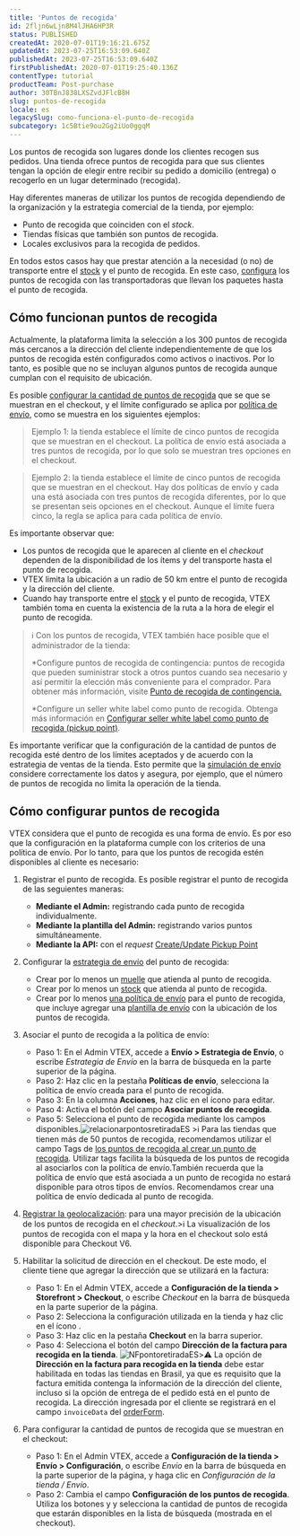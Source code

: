```yaml
---
title: 'Puntos de recogida'
id: 2fljn6wLjn8M4lJHA6HP3R
status: PUBLISHED
createdAt: 2020-07-01T19:16:21.675Z
updatedAt: 2023-07-25T16:53:09.640Z
publishedAt: 2023-07-25T16:53:09.640Z
firstPublishedAt: 2020-07-01T19:25:40.136Z
contentType: tutorial
productTeam: Post-purchase
author: 30TBnJ838LXSZvdJFlcB8H
slug: puntos-de-recogida
locale: es
legacySlug: como-funciona-el-punto-de-recogida
subcategory: 1c5Btie9ou2Gg2iUo0ggqM
---
```


Los puntos de recogida son lugares donde los clientes recogen sus pedidos. Una tienda ofrece puntos de recogida para que sus clientes tengan la opción de elegir entre recibir su pedido a domicilio (entrega) o recogerlo en un lugar determinado (recogida).

Hay diferentes maneras de utilizar los puntos de recogida dependiendo de la organización y la estrategia comercial de la tienda, por ejemplo:

* Punto de recogida que coinciden con el _stock_.
* Tiendas físicas que también son puntos de recogida.
* Locales exclusivos para la recogida de pedidos.

En todos estos casos hay que prestar atención a la necesidad (o no) de transporte entre el [stock](https://help.vtex.com/en/tutorial/warehouse--6oIxvsVDTtGpO7y6zwhGpb) y el punto de recogida. En este caso, [configura](#como-configurar) los puntos de recogida con las transportadoras que llevan los paquetes hasta el punto de recogida. 

## Cómo funcionan puntos de recogida

Actualmente, la plataforma limita la selección a los 300 puntos de recogida más cercanos a la dirección del cliente independientemente de que los puntos de recogida estén configurados como activos o inactivos. Por lo tanto, es posible que no se incluyan algunos puntos de recogida aunque cumplan con el requisito de ubicación.

Es posible [configurar la cantidad de puntos de recogida](#como-configurar-puntos-de-recogida) que se que se muestran en el checkout, y el límite configurado se aplica por [política de envío](https://help.vtex.com/es/tutorial/politica-de-envio--tutorials_140), como se muestra en los siguientes ejemplos:

> Ejemplo 1: la tienda establece el límite de cinco puntos de recogida que se muestran en el checkout. La política de envío está asociada a tres puntos de recogida, por lo que solo se muestran tres opciones en el checkout.

> Ejemplo 2: la tienda establece el límite de cinco puntos de recogida que se muestran en el checkout. Hay dos políticas de envío y cada una está asociada con tres puntos de recogida diferentes, por lo que se presentan seis opciones en el checkout. Aunque el límite fuera cinco, la regla se aplica para cada política de envío.

Es importante observar que:

* Los puntos de recogida que le aparecen al cliente en el _checkout_ dependen de la disponibilidad de los ítems y del transporte hasta el punto de recogida.
* VTEX limita la ubicación a un radio de 50 km entre el punto de recogida y la dirección del cliente.
* Cuando hay transporte entre el [stock](https://help.vtex.com/en/tutorial/warehouse--6oIxvsVDTtGpO7y6zwhGpb) y el punto de recogida, VTEX también toma en cuenta la existencia de la ruta a la hora de elegir el punto de recogida.

>ℹ️ Con los puntos de recogida, VTEX también hace posible que el administrador de la tienda:
> <body>
>
> *Configure puntos de recogida de contingencia: puntos de recogida que pueden suministrar stock a otros puntos cuando sea necesario y así permitir la elección más conveniente para el comprador. Para obtener más información, visite [Punto de recogida de contingencia.](https://help.vtex.com/en/tutorial/creating-a-contingency-pickup-point-to-guarantee-it-as-an-option-at-checkout--3mowqWEfjyM2g6WoWgE0Ao)
>
> *Configure un seller white label como punto de recogida. Obtenga más información en [Configurar seller white label como punto de recogida (pickup point)](https://help.vtex.com/en/tutorial/setting-up-seller-white-label-as-a-pickup-point--6fSUE2O0taaoKieAaiuc4e).
> </body>

Es importante verificar que la configuración de la cantidad de puntos de recogida esté dentro de los límites aceptados y de acuerdo con la estrategia de ventas de la tienda. Esto permite que la [simulación de envío](https://help.vtex.com/es/tutorial/simulador-de-envio--tutorials_144) considere correctamente los datos y asegura, por ejemplo, que el número de puntos de recogida no limita la operación de la tienda.

## Cómo configurar puntos de recogida

VTEX considera que el punto de recogida es una forma de envío. Es por eso que la configuración en la plataforma cumple con los criterios de una política de envío. Por lo tanto, para que los puntos de recogida estén disponibles al cliente es necesario:

1. Registrar el punto de recogida. Es posible registrar el punto de recogida de las seguientes maneras:
    - **Mediante el Admin:** registrando cada punto de recogida individualmente.
    - **Mediante la plantilla del Admin:** registrando varios puntos simultáneamente.
    - **Mediante la API:** con el _request_ [Create/Update Pickup Point](https://developers.vtex.com/vtex-rest-api/reference/pickup-points-1#createupdate) 
2. Configurar la [estrategia de envío](https://help.vtex.com/es/tutorial/estrategia-de-envio--58vLBDbjYVQzJ6rRc5QNz3) del punto de recogida:
    - Crear por lo menos un [muelle](https://help.vtex.com/es/tutorial/gestionar-el-muelle--7K3FultD8I2cuuA6iyGEiW) que atienda al punto de recogida.
    - Crear por lo menos un [stock](https://help.vtex.com/es/tutorial/gestionar-almacenes--tutorials_137) que atienda al punto de recogida.
    - Crear por lo menos [una política de envío](https://help.vtex.com/es/tutorial/politica-de-envio--tutorials_140) para el punto de recogida, que incluye agregar una [plantilla de envío](https://help.vtex.com/es/tutorial/plantilla-de-flete--tutorials_127) con la ubicación de los puntos de recogida.

3. Asociar el punto de recogida a la política de envío:
    - Paso 1: En el Admin VTEX, accede a **Envío > Estrategia de Envío**, o escribe *Estrategia de Envío* en la barra de búsqueda en la parte superior de la página.  
    - Paso 2: Haz clic en la pestaña **Políticas de envío**, selecciona la política de envío creada para el punto de recogida.
    - Paso 3: En la columna **Acciones**, haz clic en el ícono <i class="fas fa-pen"></i> para editar.
    - Paso 4: Activa el botón <i class="fas fa-toggle-on"></i> del campo **Asociar puntos de recogida**.
    - Paso 5: Selecciona el punto de recogida mediante los campos disponibles.![relacionarpontosretiradaES](https://images.ctfassets.net/alneenqid6w5/6BvdDCekjMPgqE0ULZmNaV/d72f0278d6fdbb3041d883fa4685f436/relacionarpontosretiradaES.png) >ℹ️ Para las tiendas que tienen más de 50 puntos de recogida, recomendamos utilizar el campo Tags de [los puntos de recogida al crear un punto de recogida](https://help.vtex.com/es/tutorial/politica-de-envio--tutorials_140#registrar-politica-de-envio). Utilizar tags facilita la búsqueda de los puntos de recogida al asociarlos con la política de envío.También recuerda que la política de envío que está asociada a un punto de recogida no estará disponible para otros tipos de envíos. Recomendamos crear una política de envío dedicada al punto de recogida.

4. [Registrar la geolocalización](https://help.vtex.com/es/tutorial/gestionar-geolocalizacion--tutorials_138): para una mayor precisión de la ubicación de los puntos de recogida en el _checkout_.>ℹ️ La visualización de los puntos de recogida con el mapa y la hora en el checkout solo está disponible para Checkout V6.

5. Habilitar la solicitud de dirección en el checkout. De este modo, el cliente tiene que agregar la dirección que se utilizará en la factura:
    - Paso 1: En el Admin VTEX, accede a **Configuración de la tienda > Storefront > Checkout**, o escribe *Checkout* en la barra de búsqueda en la parte superior de la página.  
    - Paso 2: Selecciona la configuración utilizada en la tienda y haz clic en el ícono <i class="fas fa-cog"></i>.
    - Paso 3: Haz clic en la pestaña **Checkout** en la barra superior.
    - Paso 4: Selecciona el botón <i class="fas fa-toggle-on"></i> del campo **Dirección de la factura para recogida en la tienda**. ![NFpontoretiradaES](https://images.ctfassets.net/alneenqid6w5/7yOdSylqbRcHEfT9c9OfwX/c81afd5e90d05deec1684dba401f569e/NFpontoretiradaES.png)>⚠️ La opción de **Dirección en la factura para recogida en la tienda** debe estar habilitada en todas las tiendas en Brasil, ya que es requisito que la factura emitida contenga la información de la dirección del cliente, incluso si la opción de entrega de el pedido está en el punto de recogida. La dirección ingresada por el cliente se registrará en el campo `invoiceData` del [orderForm](https://developers.vtex.com/vtex-rest-api/reference/orderform-fields#invoicedata).

6. Para configurar la cantidad de puntos de recogida que se muestran en el checkout:
    - Paso 1: En el Admin VTEX, accede a **Configuración de la tienda > Envío > Configuración**, o escribe *Envío* en la barra de búsqueda en la parte superior de la página, y haga clic en *Configuración de la tienda / Envío*.    
    - Paso 2: Cambia el campo **Configuración de los puntos de recogida**. Utiliza los botones <i class="far fa-caret-square-up"></i> y <i class="far fa-caret-square-down"></i> y selecciona la cantidad de puntos de recogida que estarán disponibles en la lista de búsqueda (mostrada en el checkout).
